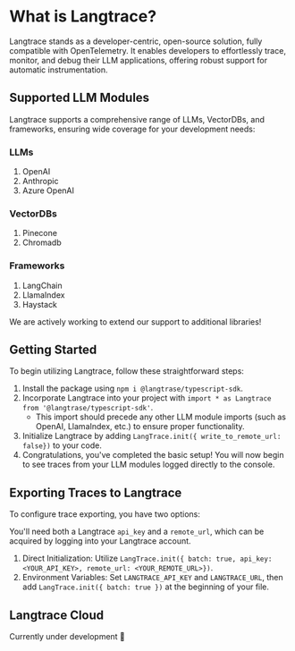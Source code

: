 # What is Langtrace?

Langtrace stands as a developer-centric, open-source solution, fully compatible with OpenTelemetry. It enables developers to effortlessly trace, monitor, and debug their LLM applications, offering robust support for automatic instrumentation.

## Supported LLM Modules

Langtrace supports a comprehensive range of LLMs, VectorDBs, and frameworks, ensuring wide coverage for your development needs:

### LLMs

1. OpenAI
2. Anthropic
3. Azure OpenAI

### VectorDBs

1. Pinecone
2. Chromadb

### Frameworks

1. LangChain
2. LlamaIndex
3. Haystack

We are actively working to extend our support to additional libraries!

## Getting Started

To begin utilizing Langtrace, follow these straightforward steps:

1. Install the package using `npm i @langtrase/typescript-sdk`.
2. Incorporate Langtrace into your project with `import * as Langtrace from '@langtrase/typescript-sdk'`.
   - This import should precede any other LLM module imports (such as OpenAI, LlamaIndex, etc.) to ensure proper functionality.
3. Initialize Langtrace by adding `LangTrace.init({ write_to_remote_url: false})` to your code.
4. Congratulations, you've completed the basic setup! You will now begin to see traces from your LLM modules logged directly to the console.

## Exporting Traces to Langtrace

To configure trace exporting, you have two options:

You'll need both a Langtrace `api_key` and a `remote_url`, which can be acquired by logging into your Langtrace account.

1. Direct Initialization: Utilize `LangTrace.init({ batch: true, api_key: <YOUR_API_KEY>, remote_url: <YOUR_REMOTE_URL>})`.
2. Environment Variables: Set `LANGTRACE_API_KEY` and `LANGTRACE_URL`, then add `LangTrace.init({ batch: true })` at the beginning of your file.

## Langtrace Cloud

Currently under development 🚧
